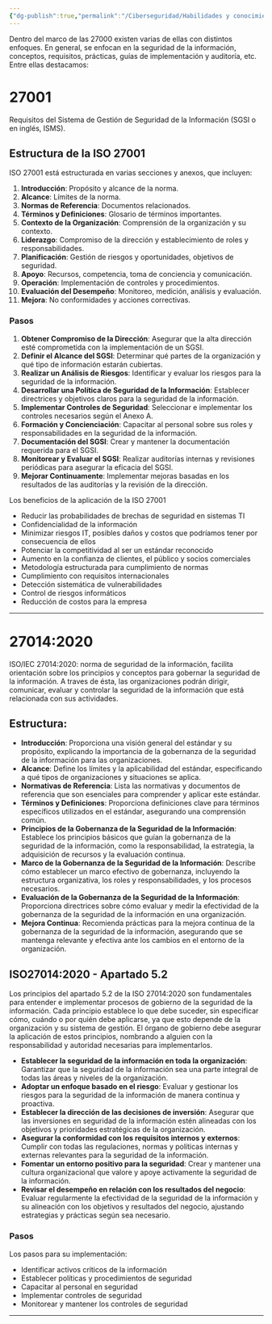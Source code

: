 ```yaml
---
{"dg-publish":true,"permalink":"/Ciberseguridad/Habilidades y conocimientos básicos/ISO 27000/"}
---
```


Dentro del marco de las 27000 existen varias de ellas con distintos enfoques. En general, se enfocan en la seguridad de la información, conceptos, requisitos, prácticas, guías de implementación y auditoría, etc. Entre ellas destacamos:

# 27001

Requisitos del Sistema de Gestión de Seguridad de la Información (SGSI o en inglés, ISMS).
## Estructura de la ISO 27001

ISO 27001 está estructurada en varias secciones y anexos, que incluyen:
1. **Introducción**: Propósito y alcance de la norma.
2. **Alcance**: Límites de la norma.
3. **Normas de Referencia**: Documentos relacionados.
4. **Términos y Definiciones**: Glosario de términos importantes.
5. **Contexto de la Organización**: Comprensión de la organización y su contexto.
6. **Liderazgo**: Compromiso de la dirección y establecimiento de roles y responsabilidades.
7. **Planificación**: Gestión de riesgos y oportunidades, objetivos de seguridad.
8. **Apoyo**: Recursos, competencia, toma de conciencia y comunicación.
9. **Operación**: Implementación de controles y procedimientos.
10. **Evaluación del Desempeño**: Monitoreo, medición, análisis y evaluación.
11. **Mejora**: No conformidades y acciones correctivas.

### Pasos

1. **Obtener Compromiso de la Dirección**: Asegurar que la alta dirección esté comprometida con la implementación de un SGSI.    
2. **Definir el Alcance del SGSI**: Determinar qué partes de la organización y qué tipo de información estarán cubiertas.    
3. **Realizar un Análisis de Riesgos**: Identificar y evaluar los riesgos para la seguridad de la información.    
4. **Desarrollar una Política de Seguridad de la Información**: Establecer directrices y objetivos claros para la seguridad de la información.
5. **Implementar Controles de Seguridad**: Seleccionar e implementar los controles necesarios según el Anexo A.    
6. **Formación y Concienciación**: Capacitar al personal sobre sus roles y responsabilidades en la seguridad de la información.
7. **Documentación del SGSI**: Crear y mantener la documentación requerida para el SGSI.    
8. **Monitorear y Evaluar el SGSI**: Realizar auditorías internas y revisiones periódicas para asegurar la eficacia del SGSI.    
9. **Mejorar Continuamente**: Implementar mejoras basadas en los resultados de las auditorías y la revisión de la dirección.

Los beneficios de la aplicación de la ISO 27001
- Reducir las probabilidades de brechas de seguridad en sistemas TI
- Confidencialidad de la información
- Minimizar riesgos IT, posibles daños y costos que podríamos tener por consecuencia de ellos
- Potenciar la competitividad al ser un estándar reconocido
- Aumento en la confianza de clientes, el público y socios comerciales
- Metodología estructurada para cumplimiento de normas
- Cumplimiento con requisitos internacionales
- Detección sistemática de vulnerabilidades
- Control de riesgos informáticos
- Reducción de costos para la empresa

---
# 27014:2020

ISO/IEC 27014:2020: norma de seguridad de la información, facilita orientación sobre los principios y conceptos para gobernar la seguridad de la información. A traves de ésta, las organizaciones podrán dirigir, comunicar, evaluar y controlar la seguridad de la información que está relacionada con sus actividades.

## Estructura: 
- **Introducción**: Proporciona una visión general del estándar y su propósito, explicando la importancia de la gobernanza de la seguridad de la información para las organizaciones.
- **Alcance**: Define los límites y la aplicabilidad del estándar, especificando a qué tipos de organizaciones y situaciones se aplica.    
- **Normativas de Referencia**: Lista las normativas y documentos de referencia que son esenciales para comprender y aplicar este estándar.
- **Términos y Definiciones**: Proporciona definiciones clave para términos específicos utilizados en el estándar, asegurando una comprensión común.
- **Principios de la Gobernanza de la Seguridad de la Información**: Establece los principios básicos que guían la gobernanza de la seguridad de la información, como la responsabilidad, la estrategia, la adquisición de recursos y la evaluación continua.
- **Marco de la Gobernanza de la Seguridad de la Información**: Describe cómo establecer un marco efectivo de gobernanza, incluyendo la estructura organizativa, los roles y responsabilidades, y los procesos necesarios.
- **Evaluación de la Gobernanza de la Seguridad de la Información**: Proporciona directrices sobre cómo evaluar y medir la efectividad de la gobernanza de la seguridad de la información en una organización.
- **Mejora Continua**: Recomienda prácticas para la mejora continua de la gobernanza de la seguridad de la información, asegurando que se mantenga relevante y efectiva ante los cambios en el entorno de la organización.

## ISO27014:2020 - Apartado 5.2

Los principios del apartado 5.2 de la ISO 27014:2020 son fundamentales para entender e implementar procesos de gobierno de la seguridad de la información. Cada principio establece lo que debe suceder, sin especificar cómo, cuándo o por quién debe aplicarse, ya que esto depende de la organización y su sistema de gestión. El órgano de gobierno debe asegurar la aplicación de estos principios, nombrando a alguien con la responsabilidad y autoridad necesarias para implementarlos.
- **Establecer la seguridad de la información en toda la organización**: Garantizar que la seguridad de la información sea una parte integral de todas las áreas y niveles de la organización. 
- **Adoptar un enfoque basado en el riesgo**: Evaluar y gestionar los riesgos para la seguridad de la información de manera continua y proactiva.
- **Establecer la dirección de las decisiones de inversión**: Asegurar que las inversiones en seguridad de la información estén alineadas con los objetivos y prioridades estratégicas de la organización.
- **Asegurar la conformidad con los requisitos internos y externos**: Cumplir con todas las regulaciones, normas y políticas internas y externas relevantes para la seguridad de la información.
- **Fomentar un entorno positivo para la seguridad**: Crear y mantener una cultura organizacional que valore y apoye activamente la seguridad de la información.
- **Revisar el desempeño en relación con los resultados del negocio**: Evaluar regularmente la efectividad de la seguridad de la información y su alineación con los objetivos y resultados del negocio, ajustando estrategias y prácticas según sea necesario.

### Pasos
Los pasos para su implementación:
- Identificar activos críticos de la información
- Establecer políticas y procedimientos de seguridad
- Capacitar al personal en seguridad
- Implementar controles de seguridad
- Monitorear y mantener los controles de seguridad

---
